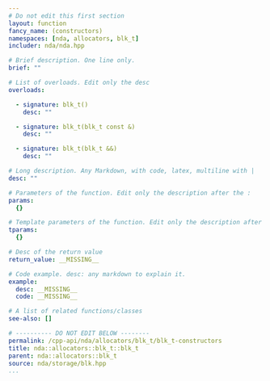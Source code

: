 ```yaml
---
# Do not edit this first section
layout: function
fancy_name: (constructors)
namespaces: [nda, allocators, blk_t]
includer: nda/nda.hpp

# Brief description. One line only.
brief: ""

# List of overloads. Edit only the desc
overloads:

  - signature: blk_t()
    desc: ""

  - signature: blk_t(blk_t const &)
    desc: ""

  - signature: blk_t(blk_t &&)
    desc: ""

# Long description. Any Markdown, with code, latex, multiline with |
desc: ""

# Parameters of the function. Edit only the description after the :
params:
  {}

# Template parameters of the function. Edit only the description after the :
tparams:
  {}

# Desc of the return value
return_value: __MISSING__

# Code example. desc: any markdown to explain it.
example:
  desc: __MISSING__
  code: __MISSING__

# A list of related functions/classes
see-also: []

# ---------- DO NOT EDIT BELOW --------
permalink: /cpp-api/nda/allocators/blk_t/blk_t-constructors
title: nda::allocators::blk_t::blk_t
parent: nda::allocators::blk_t
source: nda/storage/blk.hpp
...
```


